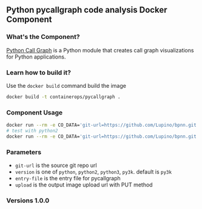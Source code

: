 ## Python pycallgraph code analysis Docker Component

### What's the Component?
[Python Call Graph](https://github.com/gak/pycallgraph) is a Python module that creates call graph visualizations for Python applications.

### Learn how to build it?
Use the `docker build` command build the image

```bash
docker build -t containerops/pycallgraph .
```

### Component Usage

```bash
docker run --rm -e CO_DATA='git-url=https://github.com/Lupino/bpnn.git entry-file=bpnn.py upload=https://hub.opshub.sh/binary/v1/containerops/component/binary/v0.1/pycallgraph' containerops/pycallgraph
# test with python2
docker run --rm -e CO_DATA='git-url=https://github.com/Lupino/bpnn.git entry-file=bpnn.py upload=https://hub.opshub.sh/binary/v1/containerops/component/binary/v0.1/pycallgraph version=python' containerops/pycallgraph
```

### Parameters
- `git-url` is the source git repo url
- `version` is one of `python`, `python2`, `python3`, `py3k`.  default is `py3k`
- `entry-file` is the entry file for pycallgraph
- `upload` is the output image upload url with PUT method

### Versions 1.0.0

